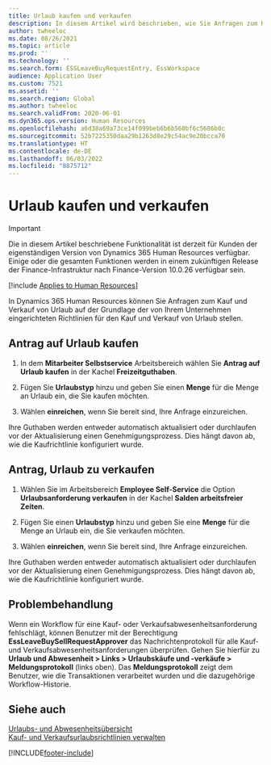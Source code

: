 ```yaml
---
title: Urlaub kaufen und verkaufen
description: In diesem Artikel wird beschrieben, wie Sie Anfragen zum Kaufen und Verkaufen von Urlaub in Dynamics 365 Human Resources übermitteln.
author: twheeloc
ms.date: 08/26/2021
ms.topic: article
ms.prod: ''
ms.technology: ''
ms.search.form: ESSLeaveBuyRequestEntry, EssWorkspace
audience: Application User
ms.custom: 7521
ms.assetid: ''
ms.search.region: Global
ms.author: twheeloc
ms.search.validFrom: 2020-06-01
ms.dyn365.ops.version: Human Resources
ms.openlocfilehash: a6d38a69a73ce14f099beb6b6b560bf6c5686b0c
ms.sourcegitcommit: 52b7225350daa29b1263d8e29c54ac9e20bcca70
ms.translationtype: HT
ms.contentlocale: de-DE
ms.lasthandoff: 06/03/2022
ms.locfileid: "8875712"
---
```

# <a name="buy-and-sell-leave"></a>Urlaub kaufen und verkaufen


>[!Important]
>Die in diesem Artikel beschriebene Funktionalität ist derzeit für Kunden der eigenständigen Version von Dynamics 365 Human Resources verfügbar. Einige oder die gesamten Funktionen werden in einem zukünftigen Release der Finance-Infrastruktur nach Finance-Version 10.0.26 verfügbar sein.

[!include [Applies to Human Resources](../includes/applies-to-hr.md)]

In Dynamics 365 Human Resources können Sie Anfragen zum Kauf und Verkauf von Urlaub auf der Grundlage der von Ihrem Unternehmen eingerichteten Richtlinien für den Kauf und Verkauf von Urlaub stellen.  

## <a name="request-to-buy-leave"></a>Antrag auf Urlaub kaufen

1. In dem **Mitarbeiter Selbstservice** Arbeitsbereich wählen Sie **Antrag auf Urlaub kaufen** in der Kachel **Freizeitguthaben**. 

2. Fügen Sie **Urlaubstyp** hinzu und geben Sie einen **Menge** für die Menge an Urlaub ein, die Sie kaufen möchten. 

3. Wählen **einreichen**, wenn Sie bereit sind, Ihre Anfrage einzureichen. 

Ihre Guthaben werden entweder automatisch aktualisiert oder durchlaufen vor der Aktualisierung einen Genehmigungsprozess. Dies hängt davon ab, wie die Kaufrichtlinie konfiguriert wurde.

## <a name="request-to-sell-leave"></a>Antrag, Urlaub zu verkaufen

1. Wählen Sie im Arbeitsbereich **Employee Self-Service** die Option **Urlaubsanforderung verkaufen** in der Kachel **Salden arbeitsfreier Zeiten**. 

2. Fügen Sie einen **Urlaubstyp** hinzu und geben Sie eine **Menge** für die Menge an Urlaub ein, die Sie verkaufen möchten. 

3. Wählen **einreichen**, wenn Sie bereit sind, Ihre Anfrage einzureichen.

Ihre Guthaben werden entweder automatisch aktualisiert oder durchlaufen vor der Aktualisierung einen Genehmigungsprozess. Dies hängt davon ab, wie die Kaufrichtlinie konfiguriert wurde.


## <a name="troubleshooting"></a>Problembehandlung 

Wenn ein Workflow für eine Kauf- oder Verkaufsabwesenheitsanforderung fehlschlägt, können Benutzer mit der Berechtigung **EssLeaveBuySellRequestApprover** das Nachrichtenprotokoll für alle Kauf- und Verkaufsabwesenheitsanforderungen überprüfen. Gehen Sie hierfür zu **Urlaub und Abwesenheit > Links > Urlaubskäufe und -verkäufe > Meldungsprotokoll** (links oben). Das **Meldungsprotokoll** zeigt dem Benutzer, wie die Transaktionen verarbeitet wurden und die dazugehörige Workflow-Historie.


## <a name="see-also"></a>Siehe auch

[Urlaubs- und Abwesenheitsübersicht](hr-leave-and-absence-overview.md)</br>
[Kauf- und Verkaufsurlaubsrichtlinien verwalten](hr-leave-and-absence-manage-buy-and-sell-leave-policies.md)


[!INCLUDE[footer-include](../includes/footer-banner.md)]
